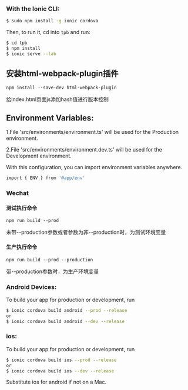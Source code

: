 ### With the Ionic CLI:

```bash
$ sudo npm install -g ionic cordova
```

Then, to run it, cd into `tpb` and run:

```bash
$ cd tpb
$ npm install
$ ionic serve --lab
```


## 安装html-webpack-plugin插件
```
npm install --save-dev html-webpack-plugin
```
给index.html页面js添加hash值进行版本控制

## Environment Variables:

1.File 'src/environments/environment.ts' will be used for the Production environment.

2.File 'src/environments/environment.dev.ts' will be used for the Development environment.

With this configuration, you can import environment variables anywhere.
```bash
import { ENV } from '@app/env'
```

### Wechat

#### 测试执行命令
```
npm run build --prod
```
未带--production参数或者参数为非--production时，为测试环境变量

#### 生产执行命令 
```
npm run build --prod --production
```
带--production参数时，为生产环境变量


### Android Devices:
To build your app for production or development, run

```bash
$ ionic cordova build android --prod --release
or
$ ionic cordova build android --dev --release
```

### ios:
To build your app for production or development, run

```bash
$ ionic cordova build ios --prod --release
or
$ ionic cordova build ios --dev --release
```



Substitute ios for android if not on a Mac.
